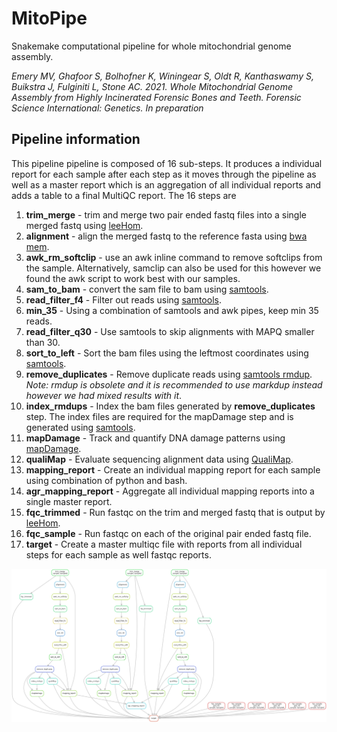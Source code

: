 # MitoPipe
Snakemake computational pipeline for whole mitochondrial genome assembly. 

*Emery MV, Ghafoor S, Bolhofner K, Winingear S, Oldt R, Kanthaswamy S, Buikstra J, Fulginiti L, Stone AC. 2021. Whole Mitochondrial Genome Assembly from Highly Incinerated Forensic Bones and Teeth. Forensic Science International: Genetics. In preparation*

## Pipeline information
This pipeline pipeline is composed of 16 sub-steps. It produces a individual report for each sample after each step  as it moves through the pipeline as well as a master report which is an aggregation of all individual reports and adds a table to a final MultiQC report. The 16 steps are

1. **trim_merge** - trim and merge two pair ended fastq files into a single merged fastq using [leeHom](https://github.com/grenaud/leeHom).
2. **alignment** - align the merged fastq to the reference fasta using [bwa mem](https://github.com/lh3/bwa).
3. **awk_rm_softclip** - use an awk inline command to remove softclips from the sample. Alternatively, samclip can also be used for this however we found the awk script to work best with our samples. 
4. **sam_to_bam** - convert the sam file to bam using [samtools](https://github.com/samtools/samtools).
5. **read_filter_f4** - Filter out reads using [samtools](https://github.com/samtools/samtools).
6. **min_35** - Using a combination of samtools and awk pipes, keep min 35 reads.
7. **read_filter_q30** - Use samtools to skip alignments with MAPQ smaller than 30. 
8. **sort_to_left** - Sort the bam files using the leftmost coordinates using [samtools](https://github.com/samtools/samtools).
9. **remove_duplicates** - Remove duplicate reads using [samtools rmdup](https://github.com/samtools/samtools). *Note: rmdup is obsolete and it is recommended to use markdup instead however we had mixed results with it*.
10. **index_rmdups** - Index the bam files generated by **remove_duplicates** step. The index files are required for the mapDamage step and is generated using [samtools](https://github.com/samtools/samtools).
11. **mapDamage** - Track and quantify DNA damage patterns using [mapDamage](https://ginolhac.github.io/mapDamage/).
12. **qualiMap** - Evaluate sequencing alignment data using [QualiMap](http://qualimap.conesalab.org/).
13. **mapping_report** - Create an individual mapping report for each sample using combination of python and bash.
14. **agr_mapping_report** - Aggregate all individual mapping reports into a single master report. 
15. **fqc_trimmed** - Run fastqc on the trim and merged fastq that is output by [leeHom](https://github.com/grenaud/leeHom).
16. **fqc_sample** - Run fastqc on each of the original pair ended fastq file. 
17. **target** - Create a master multiqc file with reports from all individual steps for each sample as well fastqc reports. 

![Dag for Mitopipe](dag.png)



